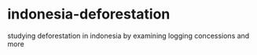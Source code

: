 # indonesia-deforestation
studying deforestation in indonesia by examining logging concessions and more
